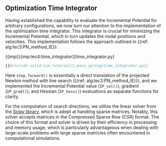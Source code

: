 ## Optimization Time Integrator

Having established the capability to evaluate the Incremental Potential for arbitrary configurations, we now turn our attention to the implementation of the optimization time integrator. This integrator is crucial for minimizing the Incremental Potential, which in turn updates the nodal positions and velocities. This implementation follows the approach outlined in {{ref: alg:lec3:PN_method_IE}}:


{{imp}}{imp:lec4:time_integrator}[time_integrator.py]
```python
{{#include solid-sim-tutorial/1_mass_spring/time_integrator.py}}
```

Here `step_forward()` is essentially a direct translation of the projected Newton method with line search ({{ref: alg:lec3:PN_method_IE}}), and we implemented the Incremental Potential value (`IP_val()`), gradient (`IP_grad()`), and Hessian (`IP_hess()`) evaluations as separate functions for clarity. 

For the computation of search directions, we utilize the linear solver from the [Scipy library](https://scipy.org/), which is adept at handling sparse matrices. Notably, this solver accepts matrices in the Compressed Sparse Row (CSR) format. The choice of this format and solver is driven by their efficiency in processing and memory usage, which is particularly advantageous when dealing with large-scale problems with large sparse matricies often encountered in computational simulations.
